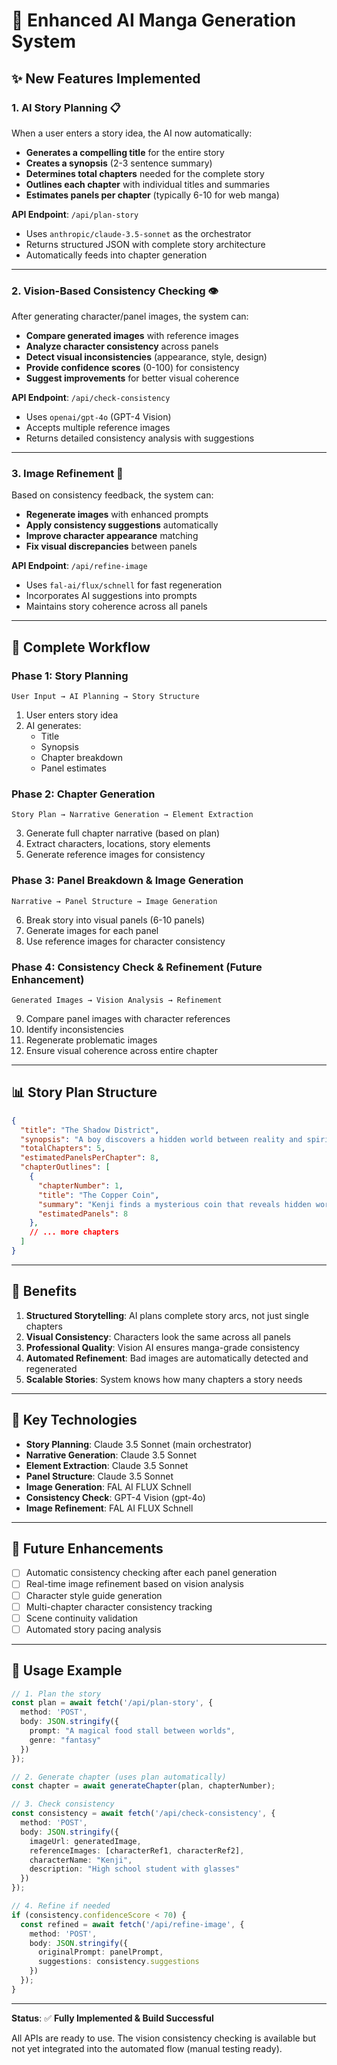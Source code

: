 # 🎨 Enhanced AI Manga Generation System

## ✨ New Features Implemented

### 1. **AI Story Planning** 📋
When a user enters a story idea, the AI now automatically:
- **Generates a compelling title** for the entire story
- **Creates a synopsis** (2-3 sentence summary)
- **Determines total chapters** needed for the complete story
- **Outlines each chapter** with individual titles and summaries
- **Estimates panels per chapter** (typically 6-10 for web manga)

**API Endpoint**: `/api/plan-story`
- Uses `anthropic/claude-3.5-sonnet` as the orchestrator
- Returns structured JSON with complete story architecture
- Automatically feeds into chapter generation

---

### 2. **Vision-Based Consistency Checking** 👁️
After generating character/panel images, the system can:
- **Compare generated images** with reference images
- **Analyze character consistency** across panels
- **Detect visual inconsistencies** (appearance, style, design)
- **Provide confidence scores** (0-100) for consistency
- **Suggest improvements** for better visual coherence

**API Endpoint**: `/api/check-consistency`
- Uses `openai/gpt-4o` (GPT-4 Vision)
- Accepts multiple reference images
- Returns detailed consistency analysis with suggestions

---

### 3. **Image Refinement** 🔧
Based on consistency feedback, the system can:
- **Regenerate images** with enhanced prompts
- **Apply consistency suggestions** automatically
- **Improve character appearance** matching
- **Fix visual discrepancies** between panels

**API Endpoint**: `/api/refine-image`
- Uses `fal-ai/flux/schnell` for fast regeneration
- Incorporates AI suggestions into prompts
- Maintains story coherence across all panels

---

## 🔄 Complete Workflow

### Phase 1: Story Planning
```
User Input → AI Planning → Story Structure
```
1. User enters story idea
2. AI generates:
   - Title
   - Synopsis
   - Chapter breakdown
   - Panel estimates

### Phase 2: Chapter Generation
```
Story Plan → Narrative Generation → Element Extraction
```
3. Generate full chapter narrative (based on plan)
4. Extract characters, locations, story elements
5. Generate reference images for consistency

### Phase 3: Panel Breakdown & Image Generation
```
Narrative → Panel Structure → Image Generation
```
6. Break story into visual panels (6-10 panels)
7. Generate images for each panel
8. Use reference images for character consistency

### Phase 4: Consistency Check & Refinement (Future Enhancement)
```
Generated Images → Vision Analysis → Refinement
```
9. Compare panel images with character references
10. Identify inconsistencies
11. Regenerate problematic images
12. Ensure visual coherence across entire chapter

---

## 📊 Story Plan Structure

```json
{
  "title": "The Shadow District",
  "synopsis": "A boy discovers a hidden world between reality and spirit realm",
  "totalChapters": 5,
  "estimatedPanelsPerChapter": 8,
  "chapterOutlines": [
    {
      "chapterNumber": 1,
      "title": "The Copper Coin",
      "summary": "Kenji finds a mysterious coin that reveals hidden worlds",
      "estimatedPanels": 8
    },
    // ... more chapters
  ]
}
```

---

## 🎯 Benefits

1. **Structured Storytelling**: AI plans complete story arcs, not just single chapters
2. **Visual Consistency**: Characters look the same across all panels
3. **Professional Quality**: Vision AI ensures manga-grade consistency
4. **Automated Refinement**: Bad images are automatically detected and regenerated
5. **Scalable Stories**: System knows how many chapters a story needs

---

## 🔑 Key Technologies

- **Story Planning**: Claude 3.5 Sonnet (main orchestrator)
- **Narrative Generation**: Claude 3.5 Sonnet
- **Element Extraction**: Claude 3.5 Sonnet
- **Panel Structure**: Claude 3.5 Sonnet
- **Image Generation**: FAL AI FLUX Schnell
- **Consistency Check**: GPT-4 Vision (gpt-4o)
- **Image Refinement**: FAL AI FLUX Schnell

---

## 🚀 Future Enhancements

- [ ] Automatic consistency checking after each panel generation
- [ ] Real-time image refinement based on vision analysis
- [ ] Character style guide generation
- [ ] Multi-chapter character consistency tracking
- [ ] Scene continuity validation
- [ ] Automated story pacing analysis

---

## 📝 Usage Example

```typescript
// 1. Plan the story
const plan = await fetch('/api/plan-story', {
  method: 'POST',
  body: JSON.stringify({ 
    prompt: "A magical food stall between worlds", 
    genre: "fantasy" 
  })
});

// 2. Generate chapter (uses plan automatically)
const chapter = await generateChapter(plan, chapterNumber);

// 3. Check consistency
const consistency = await fetch('/api/check-consistency', {
  method: 'POST',
  body: JSON.stringify({
    imageUrl: generatedImage,
    referenceImages: [characterRef1, characterRef2],
    characterName: "Kenji",
    description: "High school student with glasses"
  })
});

// 4. Refine if needed
if (consistency.confidenceScore < 70) {
  const refined = await fetch('/api/refine-image', {
    method: 'POST',
    body: JSON.stringify({
      originalPrompt: panelPrompt,
      suggestions: consistency.suggestions
    })
  });
}
```

---

**Status**: ✅ **Fully Implemented & Build Successful**

All APIs are ready to use. The vision consistency checking is available but not yet integrated into the automated flow (manual testing ready).
